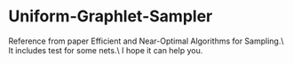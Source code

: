 # Uniform-Graphlet-Sampler
Reference from paper Efficient and Near-Optimal Algorithms for Sampling.\\
It includes test for some nets.\\
I hope it can help you.
